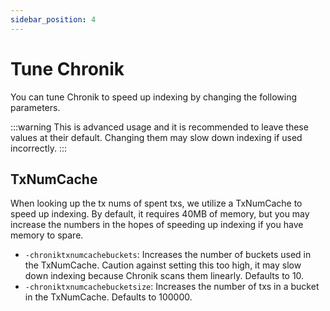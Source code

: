 ```yaml
---
sidebar_position: 4
---
```


# Tune Chronik

You can tune Chronik to speed up indexing by changing the following parameters.

:::warning
This is advanced usage and it is recommended to leave these values at their default.
Changing them may slow down indexing if used incorrectly.
:::

## TxNumCache
When looking up the tx nums of spent txs, we utilize a TxNumCache to speed up indexing. By default, it requires 40MB of memory, but you may increase the numbers in the hopes of speeding up indexing if you have memory to spare.
- `-chroniktxnumcachebuckets`: Increases the number of buckets used in the TxNumCache. Caution against setting this too high, it may slow down indexing because Chronik scans them linearly. Defaults to 10.
- `-chroniktxnumcachebucketsize`: Increases the number of txs in a bucket in the TxNumCache. Defaults to 100000.
